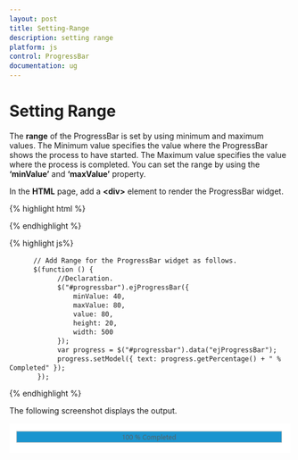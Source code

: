 ```yaml
---
layout: post
title: Setting-Range
description: setting range
platform: js
control: ProgressBar
documentation: ug
---
```


# Setting Range

The **range** of the ProgressBar is set by using minimum and maximum values. The Minimum value specifies the value where the ProgressBar shows the process to have started. The Maximum value specifies the value where the process is completed. You can set the range by using the **‘minValue’** and **‘maxValue’** property.

In the **HTML** page, add a **&lt;div&gt;** element to render the ProgressBar widget.

{% highlight html %}


   <div class="control">
        <div id="progressbar"></div>
   </div>

{% endhighlight %}

{% highlight js%}


          // Add Range for the ProgressBar widget as follows.
          $(function () {
                //Declaration.
                $("#progressbar").ejProgressBar({
                    minValue: 40,
                    maxValue: 80,
                    value: 80,
                    height: 20,
                    width: 500
                });
                var progress = $("#progressbar").data("ejProgressBar");
                progress.setModel({ text: progress.getPercentage() + " % Completed" });
           });

{% endhighlight %}

The following screenshot displays the output.

![](/js/ProgressBar/Setting-Range_images/Setting-Range_img1.png) 

